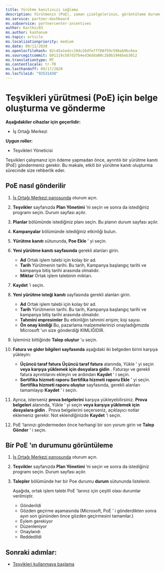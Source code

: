 ```yaml
---
title: Yürütme kanıtınızı sağlama
description: Yürütmenin (PoE), zaman çizelgelerinin, görüntüleme durumunun ve gönderim yönergelerinin önemini anlayın.
ms.service: partner-dashboard
ms.subservice: partnercenter-incentives
author: Karthic83
ms.author: kashanum
ms.topic: article
ms.localizationpriority: medium
ms.date: 09/11/2020
ms.openlocfilehash: 82c45a1edcc19dc26dfefff88f59c598ab9bc6ea
ms.sourcegitcommit: b91119c587d37b4ed36dda00c2b0b1946beb3012
ms.translationtype: MT
ms.contentlocale: tr-TR
ms.lasthandoff: 09/17/2020
ms.locfileid: "92531430"
---
```

# <a name="create-and-submit-documents-for-your-incentives-proof-of-execution-poe"></a>Teşvikleri yürütmesi (PoE) için belge oluşturma ve gönderme

**Aşağıdakiler cihazlar için geçerlidir:**

- İş Ortağı Merkezi

**Uygun roller:**

- Teşvikleri Yöneticisi

Teşvikleri çalışmanız için ödeme yapmadan önce, ayrıntılı bir yürütme kanıtı (PoE) göndermeniz gerekir. Bu makale, etkili bir yürütme kanıtı oluşturma sürecinde size rehberlik eder.

## <a name="how-to-submit-a-poe"></a>PoE nasıl gönderilir

1. [İş Ortağı Merkezi panosunda](https://partner.microsoft.com/dashboard/) oturum açın.

2. **Teşvikler** sayfanızda **Plan Yönetimi** ’ni seçin ve sonra da istediğiniz programı seçin. Durum sayfası açılır.

3. **Planlar** bölümünde istediğiniz planı seçin. Bu planın durum sayfası açılır.

4. **Kampanyalar** bölümünde istediğiniz etkinliği bulun.

5. **Yürütme kanıtı** sütununda, **Poe Ekle** ' yi seçin.

6. **Yeni yürütme kanıtı sayfasında** gerekli alanları girin.

   - **Ad**  Ortak işlem talebi için kolay bir ad.
   - **Tarih**  Yürütmenin tarihi. Bu tarih, Kampanya başlangıç tarihi ve kampanya bitiş tarihi arasında olmalıdır.
   - **Miktar**  Ortak işlem talebinin miktarı.

7. **Kaydet** ’i seçin.

8. **Yeni yürütme isteği kanıtı** sayfasında gerekli alanları girin.

   - **Ad**  Ortak işlem talebi için kolay bir ad.
   - **Tarih**  Yürütmenin tarihi. Bu tarih, Kampanya başlangıç tarihi ve kampanya bitiş tarihi arasında olmalıdır.
   - **Tahmini ımpresimler**   Bu etkinliğin tahmini erişim; kişi sayısı.
   - **Ön onay kimliği**   Bu, pazarlama malzemelerinizi onayladığımızda Microsoft 'un size gönderdiği KIMLIĞIDIR.

9. İşleminiz bittiğinde **Talep oluştur** 'u seçin.

10. **Fatura ve gider bilgileri sayfasında** aşağıdaki iki belgeden birini karşıya yükleyin:
    - **Üçüncü taraf fatura**  **Üçüncü taraf fatura** alanında, Yükle ' yi seçin **veya karşıya yüklemek için dosyalara gidin** . Faturayı ve gerekli fatura ayrıntılarını ekleyin ve ardından **Kaydet** ' i seçin.
    - **Sertifika hizmeti raporu**  **Sertifika hizmeti raporu Ekle** ' yi seçin. **Sertifika hizmeti raporu oluştur** sayfasında, gerekli alanları tamamlayıp **Kaydet** ' i seçin.

11. Ayrıca, isterseniz **prova belgelerini** karşıya yükleyebilirsiniz. **Prova belgeleri** alanında, Yükle ' yi seçin **veya karşıya yüklemek için dosyalara gidin** . Prova belgelerini seçerseniz, açıklayıcı notlar eklemeniz gerekir. Not eklendiğinizde **Kaydet** ’i seçin.

12. PoE 'larınızı göndermeden önce herhangi bir son yorum girin ve **Talep Gönder** ' i seçin.

## <a name="view-the-status-of-a-poe"></a>Bir PoE 'ın durumunu görüntüleme

1. [İş Ortağı Merkezi panosunda](https://partner.microsoft.com/dashboard/) oturum açın.

2. **Teşvikler** sayfanızda **Plan Yönetimi** ’ni seçin ve sonra da istediğiniz programı seçin. Durum sayfası açılır.

3. **Talepler** bölümünde her bir Poe durumu **durum** sütununda listelenir.

   Aşağıda, ortak işlem talebi PoE 'larınız için çeşitli olası durumlar verilmiştir.

   - Gönderildi
   - Gözden geçirme aşamasında (Microsoft, PoE ' i gönderdikten sonra ayın son gününden önce gözden geçirmesini tamamlar.)
   - Eylem gerekiyor
   - Düzenleniyor
   - Onaylandı
   - Reddedildi

## <a name="next-steps"></a>Sonraki adımlar:

- [Teşvikleri kullanmaya başlama](incentives-get-started-intro.md)